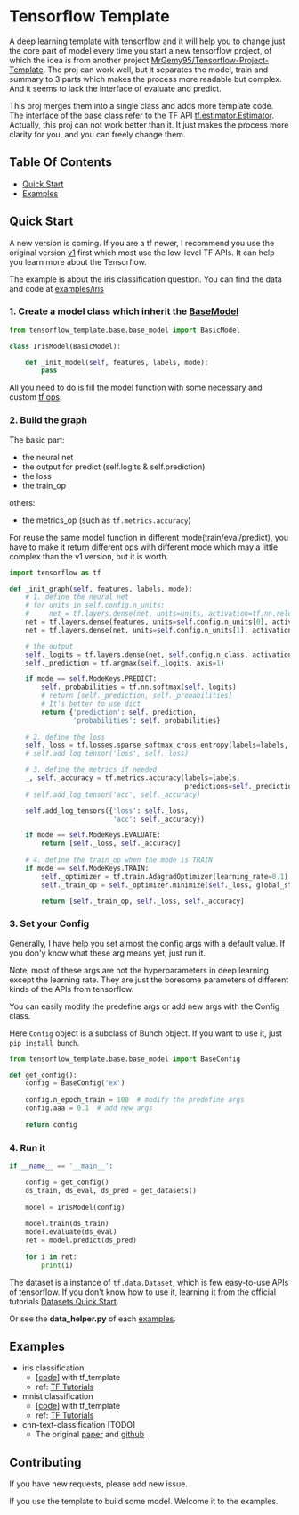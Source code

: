 # Tensorflow Template

A deep learning template with tensorflow and it will help you to change just the core part of model every time you start a new tensorflow project, 
of which the idea is from another project [MrGemy95/Tensorflow-Project-Template](https://github.com/MrGemy95/Tensorflow-Project-Template).
The proj can work well, but it separates the model, train and summary to 3 parts which makes the process more readable but complex. 
And it seems to lack the interface of evaluate and predict.

This proj merges them into a single class and adds more template code. 
The interface of the base class refer to the TF API [tf.estimator.Estimator](https://www.tensorflow.org/versions/master/api_docs/python/tf/estimator/Estimator).
Actually, this proj can not work better than it. It just makes the process more clarity for you, and you can freely change them.

## Table Of Contents

<!-- TOC -->

- [Quick Start](#quick-start)
- [Examples](#examples)

<!-- /TOC -->

## Quick Start

A new version is coming. If you are a tf newer, I recommend you use the original version [v1](./v1) first 
which most use the low-level TF APIs. It can help you learn more about the Tensorflow.

The example is about the iris classification question. You can find the data and code at [examples/iris](./examples/iris)

### 1. Create a model class which inherit the [BaseModel](tensorflow_template/base/base_model.py)

```python
from tensorflow_template.base.base_model import BasicModel

class IrisModel(BasicModel):

    def _init_model(self, features, labels, mode):
        pass
```

All you need to do is fill the model function with some necessary and custom [tf ops](https://www.tensorflow.org/versions/master/api_docs/python/tf/Operation).

### 2. Build the graph
    
The basic part:
- the neural net
- the output for predict (self.logits & self.prediction)
- the loss
- the train_op

others:
- the metrics_op (such as `tf.metrics.accuracy`)
  
For reuse the same model function in different mode(train/eval/predict), 
you have to make it return different ops with different mode 
which may a little complex than the v1 version, but it is worth.
 
```python
import tensorflow as tf

def _init_graph(self, features, labels, mode):
    # 1. define the neural net
    # for units in self.config.n_units:
    #     net = tf.layers.dense(net, units=units, activation=tf.nn.relu)
    net = tf.layers.dense(features, units=self.config.n_units[0], activation=tf.nn.relu)
    net = tf.layers.dense(net, units=self.config.n_units[1], activation=tf.nn.relu)

    # the output
    self._logits = tf.layers.dense(net, self.config.n_class, activation=None)
    self._prediction = tf.argmax(self._logits, axis=1)

    if mode == self.ModeKeys.PREDICT:
        self._probabilities = tf.nn.softmax(self._logits)
        # return [self._prediction, self._probabilities]
        # It's better to use dict
        return {'prediction': self._prediction,
                'probabilities': self._probabilities}
                
    # 2. define the loss
    self._loss = tf.losses.sparse_softmax_cross_entropy(labels=labels, logits=self._logits)
    # self.add_log_tensor('loss', self._loss)

    # 3. define the metrics if needed
    _, self._accuracy = tf.metrics.accuracy(labels=labels,
                                            predictions=self._prediction, name='acc_op')
    # self.add_log_tensor('acc', self._accuracy)

    self.add_log_tensors({'loss': self._loss,
                          'acc': self._accuracy})

    if mode == self.ModeKeys.EVALUATE:
        return [self._loss, self._accuracy]
    
    # 4. define the train_op when the mode is TRAIN
    if mode == self.ModeKeys.TRAIN:
        self._optimizer = tf.train.AdagradOptimizer(learning_rate=0.1)
        self._train_op = self._optimizer.minimize(self._loss, global_step=tf.train.get_global_step())

        return [self._train_op, self._loss, self._accuracy]
```
    
### 3. Set your Config

Generally, I have help you set almost the config args with a default value.
If you don'y know what these arg means yet, just run it.

Note, most of these args are not the hyperparameters in deep learning except the learning rate.
They are just the boresome parameters of different kinds of the APIs from tensorflow.

You can easily modify the predefine args or add new args with the Config class.

Here `Config` object is a subclass of Bunch object. If you want to use it, just `pip install bunch`.

```python
from tensorflow_template.base.base_model import BaseConfig

def get_config():
    config = BaseConfig('ex')
    
    config.n_epoch_train = 100  # modify the predefine args
    config.aaa = 0.1  # add new args
    
    return config
```
    
### 4. Run it
    
```python
if __name__ == '__main__':

    config = get_config()
    ds_train, ds_eval, ds_pred = get_datasets()
    
    model = IrisModel(config)
    
    model.train(ds_train)
    model.evaluate(ds_eval)
    ret = model.predict(ds_pred)
    
    for i in ret:
        print(i)
```

The dataset is a instance of `tf.data.Dataset`, which is few easy-to-use APIs of tensorflow.
If you don't know how to use it, learning it from the official tutorials [Datasets Quick Start](https://www.tensorflow.org/versions/master/get_started/datasets_quickstart).

Or see the **data_helper.py** of each [examples](./examples).

## Examples

- iris classification 
  - [[code](./examples/iris)] with tf_template
  - ref: [TF Tutorials](https://www.tensorflow.org/get_started/get_started_for_beginners)
- mnist classification 
  - [[code](./examples/mnist)] with tf_template
  - ref: [TF Tutorials](https://www.tensorflow.org/tutorials/layers)
- cnn-text-classification [TODO]
  - The original [paper](http://arxiv.org/abs/1408.5882) and [github](https://github.com/yoonkim/CNN_sentence)
    
## Contributing

If you have new requests, please add new issue.

If you use the template to build some model. Welcome it to the examples.